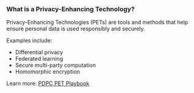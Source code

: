 ### What is a Privacy-Enhancing Technology?

Privacy-Enhancing Technologies (PETs) are tools and methods that help ensure personal data is used responsibly and securely.

Examples include:
- Differential privacy
- Federated learning
- Secure multi-party computation
- Homomorphic encryption

Learn more: [PDPC PET Playbook](https://www.pdpc.gov.sg/-/media/files/pdpc/pdf-files/other-guides/proposed-guide-on-synthetic-data-generation.pdf)
